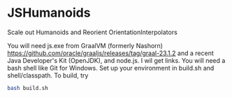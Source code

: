 # JSHumanoids
Scale out Humanoids and Reorient OrientationInterpolators

You will need js.exe from GraalVM (formerly Nashorn) https://github.com/oracle/graaljs/releases/tag/graal-23.1.2 and a recent Java Developer's Kit (OpenJDK), and node.js.   I wil get links.
You will need a bash shell like Git for Windows.
Set up your environment in build.sh and shell/classpath.
To build, try

```bash
bash build.sh

